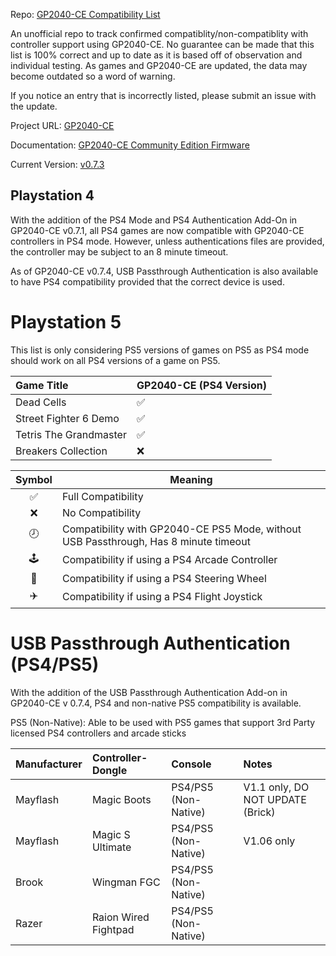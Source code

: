 Repo: [GP2040-CE Compatibility List](https://github.com/InfraredAces/GP2040-CE-Compatibility-List)

An unofficial repo to track confirmed compatiblity/non-compatiblity with controller support using GP2040-CE. No guarantee can be made that this list is 100% correct and up to date as it is based off of observation and individual testing. As games and GP2040-CE are updated, the data may become outdated so a word of warning.

If you notice an entry that is incorrectly listed, please submit an issue with the update.

Project URL: [GP2040-CE](https://github.com/OpenStickCommunity/GP2040-CE)

Documentation: [GP2040-CE Community Edition Firmware](https://gp2040-ce.info/#/)

Current Version: [v0.7.3](https://gp2040-ce.info/#/download)

## Playstation 4

With the addition of the PS4 Mode and PS4 Authentication Add-On in GP2040-CE v0.7.1, all PS4 games are now compatible with GP2040-CE controllers in PS4 mode. However, unless authentications files are provided, the controller may be subject to an 8 minute timeout.

As of GP2040-CE v0.7.4, USB Passthrough Authentication is also available to have PS4 compatibility provided that the correct device is used.

# Playstation 5

This list is only considering PS5 versions of games on PS5 as PS4 mode should work on all PS4 versions of a game on PS5.

| Game Title             | GP2040-CE (PS4 Version)   |
|:-----------------------|:--------------------------|
| Dead Cells             | ✅                         |
| Street Fighter 6 Demo  | ✅                         |
| Tetris The Grandmaster | ✅                         |
| Breakers Collection    | ❌                         |

| Symbol | Meaning                                                     |
|:------:|-------------------------------------------------------------|
|    ✅   | Full Compatibility                                          |
|    ❌   | No Compatibility                                            |
|    🕗   | Compatibility with GP2040-CE PS5 Mode, without USB Passthrough, Has 8 minute timeout |
|    🕹️   | Compatibility if using a PS4 Arcade Controller              |
|    🚗   | Compatibility if using a PS4 Steering Wheel                 |
|    ✈️   | Compatibility if using a PS4 Flight Joystick                |

# USB Passthrough Authentication (PS4/PS5)

With the addition of the USB Passthrough Authentication Add-on in GP2040-CE v 0.7.4, PS4 and non-native PS5 compatibility is available.

PS5 (Non-Native): Able to be used with PS5 games that support 3rd Party licensed PS4 controllers and arcade sticks

| Manufacturer   | Controller-Dongle    | Console              | Notes                            |
|:---------------|:---------------------|:---------------------|:---------------------------------|
| Mayflash       | Magic Boots          | PS4/PS5 (Non-Native) | V1.1 only, DO NOT UPDATE (Brick) |
| Mayflash       | Magic S Ultimate     | PS4/PS5 (Non-Native) | V1.06 only                       |
| Brook          | Wingman FGC          | PS4/PS5 (Non-Native) |                                  |
| Razer          | Raion Wired Fightpad | PS4/PS5 (Non-Native) |                                  |
